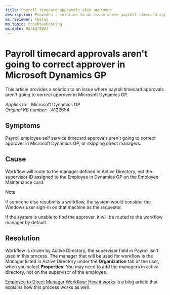 ```yaml
---
title: Payroll timecard approvals skip approver
description: Provides a solution to an issue where payroll timecard approvals aren't going to correct approver in Microsoft Dynamics GP.
ms.reviewer: theley
ms.topic: troubleshooting
ms.date: 02/18/2024
---
```

# Payroll timecard approvals aren't going to correct approver in Microsoft Dynamics GP

This article provides a solution to an issue where payroll timecard approvals aren't going to correct approver in Microsoft Dynamics GP.

_Applies to:_ &nbsp; Microsoft Dynamics GP  
_Original KB number:_ &nbsp; 4132654

## Symptoms

Payroll employee self service timecard approvals aren't going to correct approver in Microsoft Dynamics GP, or skipping direct managers.

## Cause

Workflow will route to the manager defined in Active Directory, not the supervisor ID assigned to the Employee in Dynamics GP on the Employee Maintenance card.

> [!NOTE]
> If someone else resubmits a workflow, the system would consider the Windows user sign-in on that machine as the requestor.

If the system is unable to find the approver, it will be routed to the workflow manager by default.

## Resolution

Workflow is driven by Active Directory, the supervisor field in Payroll isn't used in this process. The manager that will be used for workflow is the Manager listed in Active Directory under the **Organization** tab of the user, when you select **Properties**. You may need to add the managers in active directory, not on the supervisor of the employee.  

[Employee to Direct Manager Workflow: How it works](https://community.dynamics.com/blogs/post/?postid=58486234-57cd-42af-b825-323a6434ad72) is a blog article that explains how this process works as well.  
